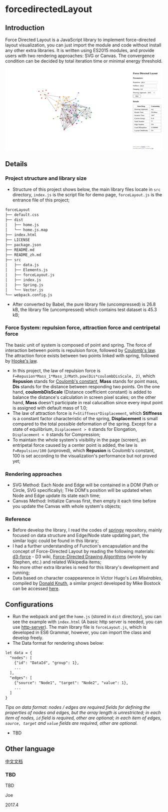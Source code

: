 # forcedirectedLayout

## Introduction

Force Directed Layout is a JavaScript library to implement force-directed layout visualization, you can just import the module and code without install any other extra libraries. It is written using ES2015 modules, and provide users with two rendering approaches: SVG or Canvas. The convergence condition can be decided by total iteration time or minimal energy threshold.

![Force Directed Layout Demo](/assets/demo.png "Force Directed Layout Demo")

## Details

### Project structure and library size

* Structure of this project shows below, the main library files locate in `src` directory, `index.js` is the script file for demo page, `forceLayout.js` is the entrance file of this project;

```
forceLayout
├── default.css
├── dist
│   ├── home.js
│   └── home.js.map
├── index.html
├── LICENSE
├── package.json
├── README.md
├── README_zh.md
├── src
│   ├── data.js
│   ├── Elements.js
│   ├── forceLayout.js
│   ├── index.js
│   ├── Spring.js
│   └── Vector.js
└── webpack.config.js
```

* After converted by Babel, the pure library file (uncompressed) is 26.8 kB, the library file (uncompressed) which contains test dataset is 45.3 kB;

### Force System: repulsion force, attraction force and centripetal force

The basic unit of system is composed of point and spring. The force of interaction between points is repulsion force, followed by [Coulomb's law](https://en.wikipedia.org/wiki/Coulomb%27s_law). The attraction force exists between two points linked with spring, followed by [Hooke's law](https://en.wikipedia.org/wiki/Hooke%27s_law).

* In this project, the law of repulsion force is `F=Repusion*Mass_1*Mass_2/Math.pow(Dis*coulombDisScale, 2)`, which **Repusion** stands for [Coulomb's constant](https://en.wikipedia.org/wiki/Coulomb%27s_constant), **Mass** stands for point mass, **Dis** stands for the distance between responding two points. On the one hand, **coulombDisScale** (Distance coefficient constant) is added to balance the distance's calculation in screen pixel scales; on the other hand, **Mass** doesn't participate in real calucaltion since every input point is assigned with default mass of 1.0;
* The law of attraction force is `F=Stiffness*Displacement`, which **Stiffness** is a constant factor characteristic of the spring, **Displacement** is small compared to the total possible deformation of the spring. Except for a state of equilibrium, `Displacement > 0` stands for Elongation, `Displacement < 0` stands for Compression;
* To maintain the whole system's visibility in the page (screen), an entripetal force caused by a center point is added, the law is `F=Repulsion/100` (unproved), which **Repusion** is Coulomb's constant, 100 is set according to the visualization's performance but not proved yet;

### Rendering approaches

* SVG Method: Each Node and Edge will be contained in a DOM (Path or Circle, SVG specifically); THe DOM's position will be updated when Node and Edge update its state each time;
* Canvas Method: Initialize Canvas first, then empty it each time before you update the Canvas with whole system's objects;

### Reference 

* Before develop the library, I read the codes of [springy](https://github.com/dhotson/springy) repository, mainly focused on data structure and Edge/Node state updating part, the similar logic could be found in this library;
* I had a further understanding of Function's encapsulation and the concept of Force-Directed Layout by reading the following materials: [d3-force](https://github.com/d3/d3-force) - D3 wiki, [Force-Directed Drawing Algorithms](https://cs.brown.edu/~rt/gdhandbook/chapters/force-directed.pdf) (wrote by Stephen, etc.) and related Wikipedia items;
* No more other extra libraries is need for this library's development and running;
* Data based on character coappearence in Victor Hugo's *Les Misérables*, compiled by [Donald Knuth](http://www-cs-faculty.stanford.edu/~uno/sgb.html), a similar project developed by Mike Bostock can be accessed [here](https://bl.ocks.org/mbostock/4062045).

## Configurations

* Run the webpack and get the `home.js` (stored in `dist` directory), you can see the example with `index.html` (A basic http server is needed, you can use [http-server](https://github.com/indexzero/http-server)). The main library file is `forceLayout.js`, which is developed in ES6 Grammar, however, you can import the class and develop freely.
* The Data format for rendering shows below:

```
let data = {
  "nodes": [
    {"id": "DataId", "group": 1},
    ...
  ],
  "edges": [
    {"source": "Node1", "target": "Node2", "value": 1},
    ...
  ]
}
```

*Tips on data format: nodes / edges are required fields for defining the properties of nodes and edges, but the array length is unrestricted; in each item of nodes, `id` field is required, other are optional; in each item of edges, `source, target` and `value` fields are required, other are optional.*

* TBD

## Other language

[中文文档](./README_zh.md)

### TBD

TBD

Joe

2017.4
